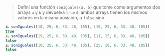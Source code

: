 > Definí una función `sonIguales(a, b)` que tome como argumentos dos arrays `a` y `b` y devuelva `true` si ambos arrays tienen los mismos valores en la misma posición, o `false` sino.
> 
```javascript
ム sonIguales([10, 25, 6, 33, 48, 105], [10, 25, 6, 33, 48, 105])
true
ム sonIguales([19, 25, 6, 33, 48, 105], [11, 25, 6, 33, 48, 105])
false
ム sonIguales([10, 25, 6, 33, 48, 105], [25, 10, 6, 33, 48, 105])
false
```